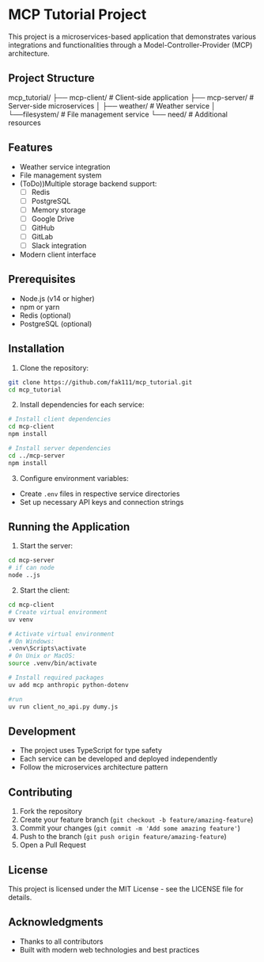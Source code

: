 # MCP Tutorial Project

This project is a microservices-based application that demonstrates various integrations and functionalities through a Model-Controller-Provider (MCP) architecture.

## Project Structure

mcp_tutorial/
├── mcp-client/         # Client-side application
├── mcp-server/         # Server-side microservices
│   ├── weather/        # Weather service
│   └──filesystem/      # File management service
└── need/              # Additional resources

## Features

- Weather service integration
- File management system
- (ToDo))Multiple storage backend support:
  - [ ]  Redis
  - [ ]  PostgreSQL
  - [ ]  Memory storage
  - [ ]  Google Drive
  - [ ]  GitHub
  - [ ]  GitLab
  - [ ]  Slack integration
- Modern client interface

## Prerequisites

- Node.js (v14 or higher)
- npm or yarn
- Redis (optional)
- PostgreSQL (optional)

## Installation

1. Clone the repository:

```bash
git clone https://github.com/fak111/mcp_tutorial.git
cd mcp_tutorial
```

2. Install dependencies for each service:

```bash
# Install client dependencies
cd mcp-client
npm install

# Install server dependencies
cd ../mcp-server
npm install
```

3. Configure environment variables:

- Create `.env` files in respective service directories
- Set up necessary API keys and connection strings

## Running the Application

1. Start the server:

```bash
cd mcp-server
# if can node
node ..js
```

2. Start the client:

```bash
cd mcp-client
# Create virtual environment
uv venv

# Activate virtual environment
# On Windows:
.venv\Scripts\activate
# On Unix or MacOS:
source .venv/bin/activate

# Install required packages
uv add mcp anthropic python-dotenv

#run
uv run client_no_api.py dumy.js

```

## Development

- The project uses TypeScript for type safety
- Each service can be developed and deployed independently
- Follow the microservices architecture pattern

## Contributing

1. Fork the repository
2. Create your feature branch (`git checkout -b feature/amazing-feature`)
3. Commit your changes (`git commit -m 'Add some amazing feature'`)
4. Push to the branch (`git push origin feature/amazing-feature`)
5. Open a Pull Request

## License

This project is licensed under the MIT License - see the LICENSE file for details.

## Acknowledgments

- Thanks to all contributors
- Built with modern web technologies and best practices

